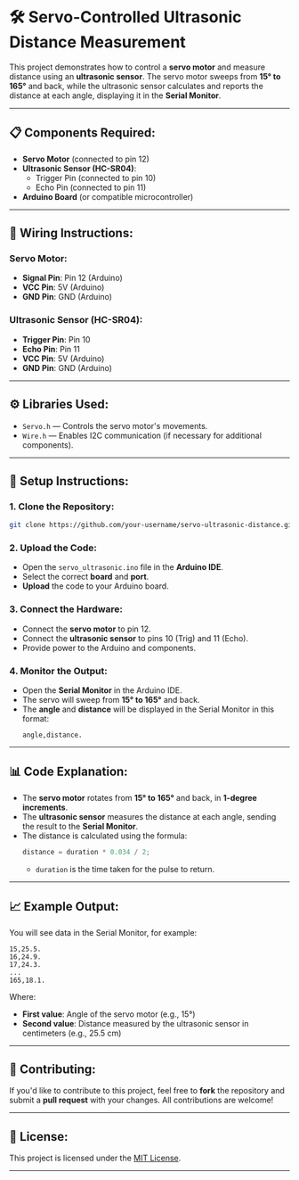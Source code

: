 
# 🛠️ Servo-Controlled Ultrasonic Distance Measurement

This project demonstrates how to control a **servo motor** and measure distance using an **ultrasonic sensor**. The servo motor sweeps from **15° to 165°** and back, while the ultrasonic sensor calculates and reports the distance at each angle, displaying it in the **Serial Monitor**.

---

## 📋 **Components Required:**

- **Servo Motor** (connected to pin 12)
- **Ultrasonic Sensor (HC-SR04)**:
  - Trigger Pin (connected to pin 10)
  - Echo Pin (connected to pin 11)
- **Arduino Board** (or compatible microcontroller)

---

## 🔌 **Wiring Instructions:**

### Servo Motor:
- **Signal Pin**: Pin 12 (Arduino)
- **VCC Pin**: 5V (Arduino)
- **GND Pin**: GND (Arduino)

### Ultrasonic Sensor (HC-SR04):
- **Trigger Pin**: Pin 10
- **Echo Pin**: Pin 11
- **VCC Pin**: 5V (Arduino)
- **GND Pin**: GND (Arduino)

---

## ⚙️ **Libraries Used:**

- `Servo.h` — Controls the servo motor's movements.
- `Wire.h` — Enables I2C communication (if necessary for additional components).

---

## 📝 **Setup Instructions:**

### 1. Clone the Repository:
```bash
git clone https://github.com/your-username/servo-ultrasonic-distance.git
```

### 2. Upload the Code:
- Open the `servo_ultrasonic.ino` file in the **Arduino IDE**.
- Select the correct **board** and **port**.
- **Upload** the code to your Arduino board.

### 3. Connect the Hardware:
- Connect the **servo motor** to pin 12.
- Connect the **ultrasonic sensor** to pins 10 (Trig) and 11 (Echo).
- Provide power to the Arduino and components.

### 4. Monitor the Output:
- Open the **Serial Monitor** in the Arduino IDE.
- The servo will sweep from **15° to 165°** and back.
- The **angle** and **distance** will be displayed in the Serial Monitor in this format:
  ```
  angle,distance.
  ```

---

## 📊 **Code Explanation:**

- The **servo motor** rotates from **15° to 165°** and back, in **1-degree increments**.
- The **ultrasonic sensor** measures the distance at each angle, sending the result to the **Serial Monitor**.
- The distance is calculated using the formula:
  ```cpp
  distance = duration * 0.034 / 2;
  ```
  - `duration` is the time taken for the pulse to return.

---

## 📈 **Example Output:**

You will see data in the Serial Monitor, for example:
```
15,25.5.
16,24.9.
17,24.3.
...
165,18.1.
```
Where:
- **First value**: Angle of the servo motor (e.g., 15°)
- **Second value**: Distance measured by the ultrasonic sensor in centimeters (e.g., 25.5 cm)

---

## 🤝 **Contributing:**

If you'd like to contribute to this project, feel free to **fork** the repository and submit a **pull request** with your changes. All contributions are welcome!

---

## 📜 **License:**

This project is licensed under the [MIT License](LICENSE).

---
